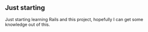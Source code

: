 Just starting
-------------

Just starting learning Rails and this project, hopefully I can get some knowledge out of this.
